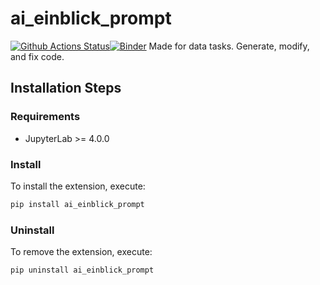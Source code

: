 # ai_einblick_prompt

[![Github Actions Status](https://github.com/einblick-ai/app/workflows/Build/badge.svg)](https://github.com/einblick-ai/app/actions/workflows/build.yml)[![Binder](https://mybinder.org/badge_logo.svg)](https://mybinder.org/v2/gh/einblick-ai/app/main?urlpath=lab)
Made for data tasks. Generate, modify, and fix code.

## Installation Steps

### Requirements

- JupyterLab >= 4.0.0

### Install

To install the extension, execute:

```bash
pip install ai_einblick_prompt
```

### Uninstall

To remove the extension, execute:

```bash
pip uninstall ai_einblick_prompt
```
